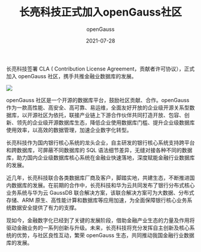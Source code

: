 ﻿---
title: ' 长亮科技正式加入openGauss社区'
date: '2021-07-28'
tags: ['theme']
banner: '/category/news/2021-07-28/banner.jpg'
category: 'news'
author: 'openGauss'
summary: '长亮科技签署CLA ，正式加入openGauss社区。'
---

长亮科技签署 CLA ( Contribution License Agreement，贡献者许可协议），正式加入 openGauss 社区，携手共推金融业数据库的发展。

<img src="/zh/news/2021-07-28/banner.jpg" >

openGauss 社区是一个开源的数据库平台，鼓励社区贡献、合作。openGauss 作为一款高性能、高安全、高可靠、易运维，全面友好开放的企业级开源关系型数据库，以开源社区为依托，联接产业链上下游合作伙伴共同打造开放、包容、创新、领先的企业级开源数据库生态，降低企业使用数据库门槛、提升企业级数据库使用效率，以高效的数据管理，加速企业数字化转型。

长亮科技作为国内银行核心系统的龙头企业，自主研发的银行核心系统支持跨平台和跨数据库，可屏蔽不同数据库的 SQL 语法细节差异，无缝对接各种不同的数据库，助力国内企业级数据库核心系统在金融业快速落地，深度赋能金融行业数据库的发展。

近几年，长亮科技联合各类数据库厂商及客户，脚踏实地，共建生态，不断推进国内数据库的发展。在前期的合作中，长亮科技和华为云共同发布了银行分布式核心业务系统与华为云 GaussDB 联合解决方案，该联合解决方案可为大数据、分布式存储、ARM 原生、高性能计算和数据库等应用加速，为全面保障银行核心业务系统数据安全提供了有力的支撑。

现如今，金融数字化已经到了关键的发展阶段，借助金融产业生态的力量及作用将驱动金融业务的一系列创新与升级。未来，长亮科技将充分发挥自主创新及核心系统的优势，与社区良性互动，繁荣 openGauss 生态，共同推动我国金融行业数据库的发展。

